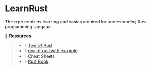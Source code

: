 # LearnRust
The repo contains learning and basics required for understanding Rust programming Langaue 

🦀 **Resources** 

> - ✨[Tour of Rust](https://tourofrust.com/index.html)
> - ✨[doc of rust with example](https://doc.rust-lang.org/stable/rust-by-example/)
> - ✨[Cheat Sheets](https://cheats.rs/#basic-types)
> - ✨[Rust Book](https://doc.rust-lang.org/book/)

